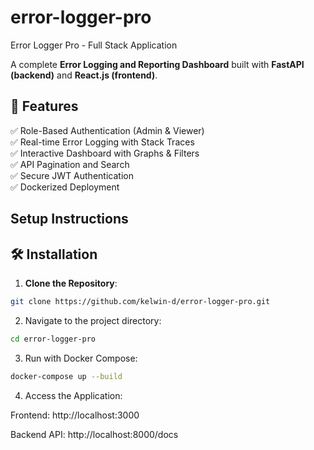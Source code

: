 # error-logger-pro
Error Logger Pro - Full Stack Application

A complete **Error Logging and Reporting Dashboard** built with **FastAPI (backend)** and **React.js (frontend)**.

## 🚀 Features
✅ Role-Based Authentication (Admin & Viewer)  
✅ Real-time Error Logging with Stack Traces  
✅ Interactive Dashboard with Graphs & Filters  
✅ API Pagination and Search  
✅ Secure JWT Authentication  
✅ Dockerized Deployment

## Setup Instructions
## 🛠️ Installation

1. **Clone the Repository**:

```bash
git clone https://github.com/kelwin-d/error-logger-pro.git
```

2. Navigate to the project directory:
```bash
cd error-logger-pro
```

3. Run with Docker Compose:

```bash
docker-compose up --build
```

4. Access the Application:

Frontend: http://localhost:3000

Backend API: http://localhost:8000/docs
